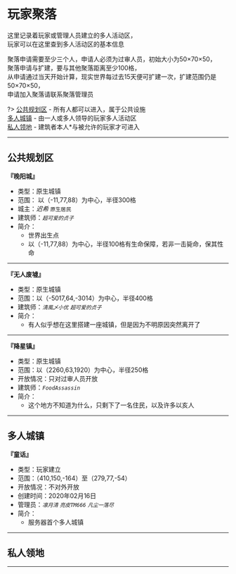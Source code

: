 # 玩家聚落

这里记录着玩家或管理人员建立的多人活动区，  
玩家可以在这里查到多人活动区的基本信息

聚落申请需要至少三个人，申请人必须为过审人员，初始大小为50×70×50，  
聚落申请与扩建，要与其他聚落距离至少100格，  
从申请通过当天开始计算，现实世界每过去15天便可扩建一次，扩建范围仍是50×70×50，  
申请加入聚落请联系聚落管理员

?> [公共规划区](world/ld.md#公共规划区) - 所有人都可以进入，属于公共设施  
[多人城镇](world/ld.md#多人城镇) - 由一人或多人领导的玩家多人活动区  
[私人领地](world/ld.md#私人领地) - 建筑者本人*与被允许的玩家才可进入

* * *

## 公共规划区

**『晚阳城』**

* 类型：原生城镇
* 范围： 以（-11,77,88）为中心，半径300格
* 城主：*迟希* `原生居民`
* 建筑师：*`超可爱的贞子`*
* 简介：
  * 世界出生点
  * 以（-11,77,88）为中心，半径100格有生命保障，若非一击毙命，保其性命

* * *

**『无人废墟』**

* 类型：原生城镇
* 范围：以（-5017,64,-3014）为中心，半径400格
* 建筑师：*`清風乄小优`* *`超可爱的贞子`*
* 简介：
  * 有人似乎想在这里搭建一座城镇，但是因为不明原因突然离开了

* * *

**『降星镇』**

* 类型：原生城镇
* 范围：以（2260,63,1920）为中心，半径250格
* 开放情况：只对过审人员开放
* 建筑师：*`FoodAssassin`*
* 简介：
  * 这个地方不知道为什么，只剩下了一名住民，以及许多以亥人

* * *

## 多人城镇

**『童话』**

* 类型：玩家建立
* 范围：（410,150,-164）至（279,77,-54）
* 开放情况：不对外开放
* 创建时间：2020年02月16日
* 管理员：*`凛月清`* *`亮皮TM666`* *`凡尘一落尽`*
* 简介：
  * 服务器首个多人城镇

* * *

## 私人领地

* * *
